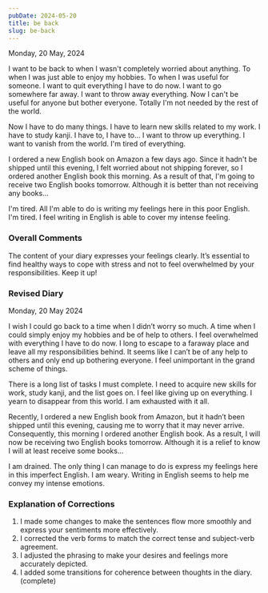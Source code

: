 ```yaml
---
pubDate: 2024-05-20
title: be back
slug: be-back
---
```


Monday, 20 May, 2024

I want to be back to when I wasn't completely worried about anything. To when I was just able to enjoy my hobbies. To when I was useful for someone. I want to quit everything I have to do now. I want to go somewhere far away. I want to throw away everything. Now I can't be useful for anyone but bother everyone. Totally I'm not needed by the rest of the world.

Now I have to do many things. I have to learn new skills related to my work. I have to study kanji. I have to, I have to... I want to throw up everything. I want to vanish from the world. I'm tired of everything.

I ordered a new English book on Amazon a few days ago. Since it hadn't be shipped until this evening, I felt worried about not shipping forever, so I ordered another English book this morning. As a result of that, I'm going to receive two English books tomorrow. Although it is better than not receiving any books...

I'm tired. All I'm able to do is writing my feelings here in this poor English. I'm tired. I feel writing in English is able to cover my intense feeling.

### Overall Comments
The content of your diary expresses your feelings clearly. It’s essential to find healthy ways to cope with stress and not to feel overwhelmed by your responsibilities. Keep it up!

### Revised Diary
Monday, 20 May 2024

I wish I could go back to a time when I didn’t worry so much. A time when I could simply enjoy my hobbies and be of help to others. I feel overwhelmed with everything I have to do now. I long to escape to a faraway place and leave all my responsibilities behind. It seems like I can’t be of any help to others and only end up bothering everyone. I feel unimportant in the grand scheme of things.

There is a long list of tasks I must complete. I need to acquire new skills for work, study kanji, and the list goes on. I feel like giving up on everything. I yearn to disappear from this world. I am exhausted with it all.

Recently, I ordered a new English book from Amazon, but it hadn’t been shipped until this evening, causing me to worry that it may never arrive. Consequently, this morning I ordered another English book. As a result, I will now be receiving two English books tomorrow. Although it is a relief to know I will at least receive some books…

I am drained. The only thing I can manage to do is express my feelings here in this imperfect English. I am weary. Writing in English seems to help me convey my intense emotions.

### Explanation of Corrections
1. I made some changes to make the sentences flow more smoothly and express your sentiments more effectively.
2. I corrected the verb forms to match the correct tense and subject-verb agreement.
3. I adjusted the phrasing to make your desires and feelings more accurately depicted.
4. I added some transitions for coherence between thoughts in the diary. (complete)